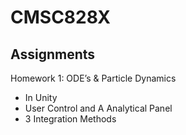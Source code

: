 # CMSC828X
## Assignments

Homework 1: ODE’s & Particle Dynamics
- In Unity
- User Control and A Analytical Panel
- 3 Integration Methods
